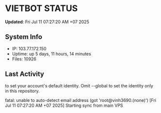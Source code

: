 # VIETBOT STATUS
**Updated**: Fri Jul 11 07:27:20 AM +07 2025

## System Info
- IP: 103.77.172.150
- Uptime: up 5 days, 11 hours, 14 minutes
- Files: 10926

## Last Activity
to set your account's default identity.
Omit --global to set the identity only in this repository.

fatal: unable to auto-detect email address (got 'root@vinh3690.(none)')
[Fri Jul 11 07:27:20 AM +07 2025] Starting sync from main VPS
